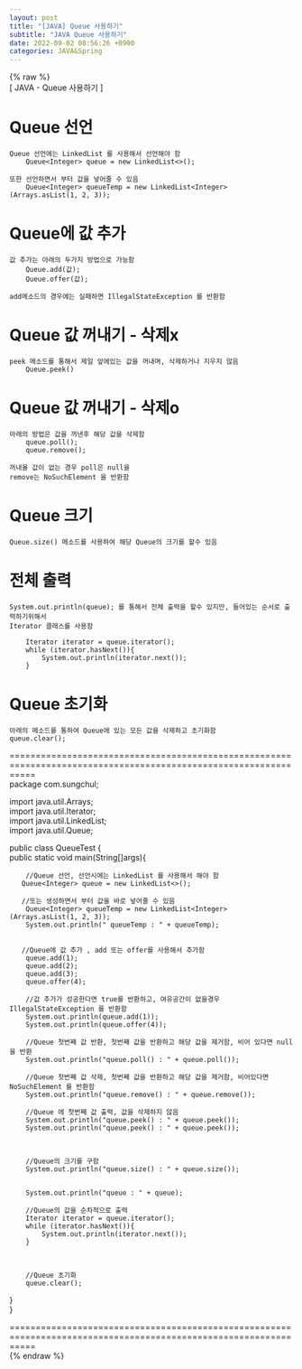 ```yaml
---  
layout: post  
title: "[JAVA] Queue 사용하기"  
subtitle: "JAVA Queue 사용하기"  
date: 2022-09-02 08:56:26 +0900  
categories: JAVA&Spring  
---  
```

{% raw %}  
[ JAVA - Queue 사용하기 ]  
	  
  
  
# Queue 선언  
	Queue 선언에는 LinkedList 를 사용해서 선언해야 함	  
		Queue<Integer> queue = new LinkedList<>();  
	  
	또한 선언하면서 부터 값을 넣어줄 수 있음  
		Queue<Integer> queueTemp = new LinkedList<Integer>(Arrays.asList(1, 2, 3));  
	  
# Queue에 값 추가  
	값 추가는 아래의 두가지 방법으로 가능함  
		Queue.add(값);  
		Queue.offer(값);  
	  
	add메소드의 경우에는 실패하면 IllegalStateException 를 반환함  
  
# Queue 값 꺼내기 - 삭제x  
	  
	peek 메소드를 통해서 제일 앞에있는 값을 꺼내며, 삭제하거나 지우지 않음  
		Queue.peek()  
  
# Queue 값 꺼내기 - 삭제o  
	아래의 방법은 값을 꺼낸후 해당 값을 삭제함  
		queue.poll();  
		queue.remove();  
	  
	꺼내올 값이 없는 경우 poll은 null을  
	remove는 NoSuchElement 을 반환함  
  
# Queue 크기  
	Queue.size() 메소드를 사용하여 해당 Queue의 크기를 할수 있음  
  
# 전체 출력  
	  
	System.out.println(queue); 를 통해서 전체 출력을 할수 있지만, 들어있는 순서로 출력하기위해서  
	Iterator 클래스를 사용함  
  
		Iterator iterator = queue.iterator();  
		while (iterator.hasNext()){  
			System.out.println(iterator.next());  
		}  
  
  
# Queue 초기화  
	아래의 메소드를 통하여 Queue에 있는 모든 값을 삭제하고 초기화함  
	queue.clear();  
  
=================================================================================================================  
package com.sungchul;  
  
import java.util.Arrays;  
import java.util.Iterator;  
import java.util.LinkedList;  
import java.util.Queue;  
  
public class QueueTest {  
    public static void main(String[]args){  
  
        //Queue 선언, 선언시에는 LinkedList 를 사용해서 해야 함  
       Queue<Integer> queue = new LinkedList<>();  
  
       //또는 생성하면서 부터 값을 바로 넣어줄 수 있음  
        Queue<Integer> queueTemp = new LinkedList<Integer>(Arrays.asList(1, 2, 3));  
        System.out.println(" queueTemp : " + queueTemp);  
  
  
       //Queue에 값 추가 , add 또는 offer를 사용해서 추가함  
        queue.add(1);  
        queue.add(2);  
        queue.add(3);  
        queue.offer(4);  
  
        //값 추가가 성공한다면 true를 반환하고, 여유공간이 없을경우 IllegalStateException 를 반환함  
        System.out.println(queue.add(1));  
        System.out.println(queue.offer(4));  
  
        //Queue 첫번째 값 반환, 첫번째 값을 반환하고 해당 값을 제거함, 비어 있다면 null 을 반환  
        System.out.println("queue.poll() : " + queue.poll());  
  
        //Queue 첫번째 값 삭제, 첫번째 값을 반환하고 해당 값을 제거함, 비어있다면 NoSuchElement 를 반환함  
        System.out.println("queue.remove() : " + queue.remove());  
  
        //Queue 에 첫번째 값 출력, 값을 삭제하지 않음  
        System.out.println("queue.peek() : " + queue.peek());  
        System.out.println("queue.peek() : " + queue.peek());  
  
  
  
        //Queue의 크기를 구함  
        System.out.println("queue.size() : " + queue.size());  
  
  
        System.out.println("queue : " + queue);  
  
        //Queue의 값을 순차적으로 출력  
        Iterator iterator = queue.iterator();  
        while (iterator.hasNext()){  
            System.out.println(iterator.next());  
        }  
  
  
  
        //Queue 초기화  
        queue.clear();  
  
  
  
  
  
   }  
}  
  
=================================================================================================================  
{% endraw %}